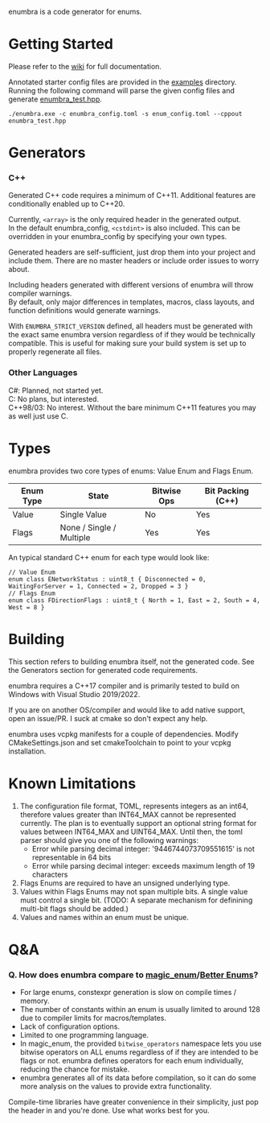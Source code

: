 enumbra is a code generator for enums.

# Getting Started
Please refer to the [wiki](https://github.com/Scaless/enumbra/wiki) for full documentation.  

Annotated starter config files are provided in the [examples](/examples/) directory.  
Running the following command will parse the given config files and generate [enumbra_test.hpp](/examples/enumbra_test.hpp).  
```
./enumbra.exe -c enumbra_config.toml -s enum_config.toml --cppout enumbra_test.hpp
```

# Generators

### C++
Generated C++ code requires a minimum of C++11. Additional features are conditionally enabled up to C++20.  

Currently, `<array>` is the only required header in the generated output.  
In the default enumbra_config, `<cstdint>` is also included. This can be overridden in your enumbra_config by specifying your own types.  

Generated headers are self-sufficient, just drop them into your project and include them. There are no master headers or include order issues to worry about.

Including headers generated with different versions of enumbra will throw compiler warnings.  
By default, only major differences in templates, macros, class layouts, and function definitions would generate warnings.

With `ENUMBRA_STRICT_VERSION` defined, all headers must be generated with the exact same enumbra version regardless of if they would be technically compatible. This is useful for making sure your build system is set up to properly regenerate all files.  

### Other Languages
C#: Planned, not started yet.  
C: No plans, but interested.  
C++98/03: No interest. Without the bare minimum C++11 features you may as well just use C.  

# Types
enumbra provides two core types of enums: Value Enum and Flags Enum.  

| Enum Type | State | Bitwise Ops | Bit Packing (C++) |
| --- | --- | --- | --- |
| Value | Single Value | No | Yes |
| Flags | None / Single / Multiple | Yes | Yes |

An typical standard C++ enum for each type would look like: 

```
// Value Enum
enum class ENetworkStatus : uint8_t { Disconnected = 0, WaitingForServer = 1, Connected = 2, Dropped = 3 }
// Flags Enum
enum class FDirectionFlags : uint8_t { North = 1, East = 2, South = 4, West = 8 }
```

# Building
This section refers to building enumbra itself, not the generated code. See the Generators section for generated code requirements.

enumbra requires a C++17 compiler and is primarily tested to build on Windows with Visual Studio 2019/2022. 

If you are on another OS/compiler and would like to add native support, open an issue/PR. I suck at cmake so don't expect any help.

enumbra uses vcpkg manifests for a couple of dependencies. Modify CMakeSettings.json and set cmakeToolchain to point to your vcpkg installation.

# Known Limitations
1. The configuration file format, TOML, represents integers as an int64, therefore values greater than INT64_MAX cannot be represented currently. The plan is to eventually support an optional string format for values between INT64_MAX and UINT64_MAX. Until then, the toml parser should give you one of the following warnings:
	* Error while parsing decimal integer: '9446744073709551615' is not representable in 64 bits
	* Error while parsing decimal integer: exceeds maximum length of 19 characters
2. Flags Enums are required to have an unsigned underlying type.
3. Values within Flags Enums may not span multiple bits. A single value must control a single bit. (TODO: A separate mechanism for definining multi-bit flags should be added.)
4. Values and names within an enum must be unique.

# Q&A

### Q. How does enumbra compare to [magic_enum](https://github.com/Neargye/magic_enum)/[Better Enums](http://aantron.github.io/better-enums/index.html)?

* For large enums, constexpr generation is slow on compile times / memory.
* The number of constants within an enum is usually limited to around 128 due to compiler limits for macros/templates.
* Lack of configuration options.
* Limited to one programming language.
* In magic_enum, the provided `bitwise_operators` namespace lets you use bitwise operators on ALL enums regardless of if they are intended to be flags or not.
enumbra defines operators for each enum individually, reducing the chance for mistake.
* enumbra generates all of its data before compilation, so it can do some more analysis on the values to provide extra functionality.

Compile-time libraries have greater convenience in their simplicity, just pop the header in and you're done. Use what works best for you.
